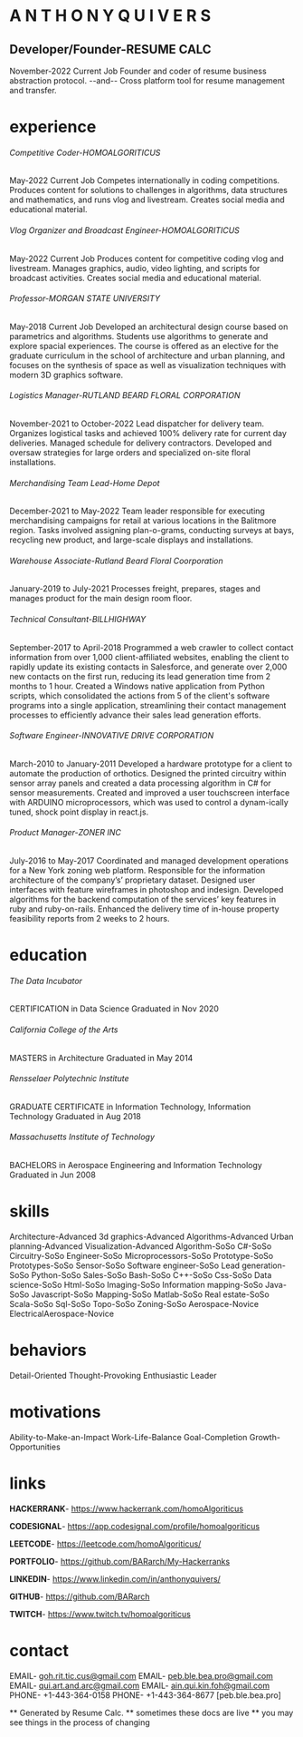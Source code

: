 # A N T H O N Y  Q U I V E R S

## Developer/Founder-RESUME CALC
November-2022 Current Job
Founder and coder of resume business abstraction protocol.
--and--
Cross platform tool for resume management and transfer.

# experience

###### Competitive Coder-HOMOALGORITICUS
May-2022 Current Job
Competes internationally in coding competitions.  Produces content for solutions to challenges in algorithms, data structures and mathematics, and runs vlog and livestream.  Creates social media and educational material. 

###### Vlog Organizer and Broadcast Engineer-HOMOALGORITICUS
May-2022 Current Job
Produces content for competitive coding vlog and livestream.  Manages graphics, audio, video lighting, and scripts for broadcast activities.  Creates social media and educational material. 

###### Professor-MORGAN STATE UNIVERSITY  
May-2018 Current Job
Developed an architectural design course based on parametrics and algorithms. Students use algorithms to generate and explore spacial experiences.  The course is offered as an elective for the graduate curriculum in the school of architecture and urban planning, and focuses on the synthesis of space as well as visualization techniques with modern 3D graphics software.

###### Logistics Manager-RUTLAND BEARD FLORAL CORPORATION  
November-2021 to October-2022
Lead dispatcher for delivery team.   Organizes logistical tasks and achieved 100% delivery rate for current day deliveries.  Managed schedule for delivery contractors.  Developed and oversaw strategies for large orders and specialized on-site floral installations.

###### Merchandising Team Lead-Home Depot  
December-2021 to May-2022
Team leader responsible for executing merchandising campaigns for retail at various locations in the Balitmore region.  Tasks involved assigning plan-o-grams, conducting surveys at bays, recycling new product, and large-scale displays and installations.

###### Warehouse Associate-Rutland Beard Floral Coorporation  
January-2019 to July-2021
Processes freight, prepares, stages and manages product for the main design room floor.

###### Technical Consultant-BILLHIGHWAY  
September-2017 to April-2018
Programmed a web crawler to collect contact information from over 1,000 client-affiliated websites, enabling the client to rapidly update its existing contacts in Salesforce, and generate over 2,000 new contacts on the first run, reducing its lead generation time from 2 months to 1 hour. Created a Windows native application from Python scripts, which consolidated the actions from 5 of the client's software programs into a single application, streamlining their contact management processes to efficiently advance their sales lead generation efforts.

###### Software Engineer-INNOVATIVE DRIVE CORPORATION  
March-2010 to January-2011
Developed a hardware prototype for a client to automate the production of orthotics. Designed the printed circuitry within sensor array panels and created a data processing algorithm in C# for sensor measurements.  Created and improved a user touchscreen interface with ARDUINO microprocessors, which was used to control a dynam-ically tuned, shock point display in react.js.

###### Product Manager-ZONER INC
July-2016 to May-2017
Coordinated and managed development operations for a New York zoning web platform. Responsible for the information architecture of the company’s’ proprietary dataset. Designed user interfaces with feature wireframes in photoshop and indesign. Developed algorithms for the backend computation of the services’ key features in ruby and ruby-on-rails. Enhanced the delivery time of in-house property feasibility reports from 2 weeks to 2 hours.

# education

###### The Data Incubator
CERTIFICATION in Data Science
Graduated in Nov 2020

###### California College of the Arts  
MASTERS in Architecture
Graduated in May 2014

###### Rensselaer Polytechnic Institute  
GRADUATE CERTIFICATE in Information Technology, Information Technology
Graduated in Aug 2018

###### Massachusetts Institute of Technology  
BACHELORS in Aerospace Engineering and Information Technology
Graduated in Jun 2008

# skills

Architecture-Advanced  3d graphics-Advanced  Algorithms-Advanced  Urban planning-Advanced  Visualization-Advanced  Algorithm-SoSo  C#-SoSo  Circuitry-SoSo  Engineer-SoSo  Microprocessors-SoSo  Prototype-SoSo  Prototypes-SoSo  Sensor-SoSo  Software engineer-SoSo  Lead generation-SoSo  Python-SoSo  Sales-SoSo  Bash-SoSo  C++-SoSo  Css-SoSo  Data science-SoSo  Html-SoSo  Imaging-SoSo  Information mapping-SoSo  Java-SoSo  Javascript-SoSo  Mapping-SoSo  Matlab-SoSo  Real estate-SoSo  Scala-SoSo  Sql-SoSo  Topo-SoSo  Zoning-SoSo  Aerospace-Novice  ElectricalAerospace-Novice

# behaviors

Detail-Oriented  Thought-Provoking  Enthusiastic  Leader

# motivations

Ability-to-Make-an-Impact  Work-Life-Balance  Goal-Completion  Growth-Opportunities

# links

**HACKERRANK**- https://www.hackerrank.com/homoAlgoriticus

**CODESIGNAL**- https://app.codesignal.com/profile/homoalgoriticus

**LEETCODE**- https://leetcode.com/homoAlgoriticus/

**PORTFOLIO**- https://github.com/BARarch/My-Hackerranks

**LINKEDIN**- https://www.linkedin.com/in/anthonyquivers/

**GITHUB**- https://github.com/BARarch

**TWITCH**- https://www.twitch.tv/homoalgoriticus

# contact

EMAIL- goh.rit.tic.cus@gmail.com 
EMAIL- peb.ble.bea.pro@gmail.com
EMAIL- qui.art.and.arc@gmail.com
EMAIL- ain.qui.kin.foh@gmail.com
PHONE- +1-443-364-0158 
PHONE- +1-443-364-8677 [peb.ble.bea.pro]






** Generated by Resume Calc.
** sometimes these docs are live
** you may see things in the process of changing